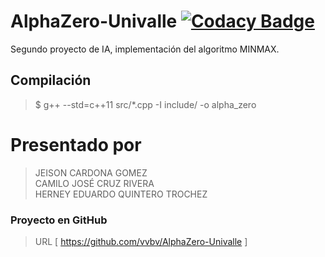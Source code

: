 # AlphaZero-Univalle [![Codacy Badge](https://api.codacy.com/project/badge/Grade/fcb01fa9858544ec8a2196f5682d772f)](https://www.codacy.com/app/vvbv/AlphaZero-Univalle?utm_source=github.com&amp;utm_medium=referral&amp;utm_content=vvbv/AlphaZero-Univalle&amp;utm_campaign=Badge_Grade)
Segundo proyecto de IA, implementación del algoritmo MINMAX.

## Compilación
> $ g++ --std=c++11 src/*.cpp -I include/ -o alpha_zero

# Presentado por
> JEISON CARDONA GOMEZ <br>
> CAMILO JOSÉ CRUZ RIVERA <br>
> HERNEY EDUARDO QUINTERO TROCHEZ <br>

### Proyecto en  GitHub
> URL [ <a href="https://github.com/vvbv/AlphaZero-Univalle">https://github.com/vvbv/AlphaZero-Univalle</a> ]
